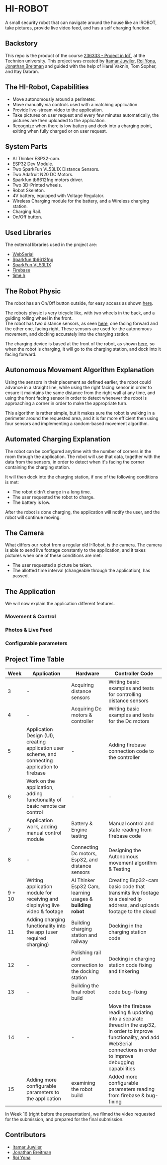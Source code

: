 # HI-ROBOT

A small security robot that can navigate around the house like an IROBOT, take pictures, provide live video feed, and has a self charging function.

## Backstory

This repo is the product of the course [236333 - Project in IoT](https://moodle.technion.ac.il/course/view.php?id=5976), at the Technion university.
This project was created by [Itamar Juwiler](#contributors), [Roi Yona](#contributors), [Jonathan Breitman](#contributors) and guided with the help of Harel Vaknin, Tom Sopher, and Itay Dabran.

## The HI-Robot, Capabilities

* Move autonomously around a perimeter.
* Move manually via controls used with a matching application.
* Provide live-stream video to the application.
* Take pictures on user request and every few minutes automatically, the pictures are then uploaded to the application.
* Recognize when there is low battery and dock into a charging point, exiting when fully charged or on user request.


## System Parts

* AI Thinker ESP32-cam.
* ESP32 Dev Module.
* Two SparkFun VL53L1X Distance Sensors.
* Two Adafruit N20 DC Motors.
* Sparkfun tb6612fng motors driver.
* Two 3D-Printed wheels.
* Robot Skeleton.
* 4V battery, equipped with Voltage Regulator.
* Wireless Charging module for the battery, and a Wireless charging station.
* Charging Rail.
* On/Off button.

## Used Libraries

The external libraries used in the project are:
* [WebSerial](https://randomnerdtutorials.com/esp32-webserial-library/)
* [Sparkfun tb6612fng](https://github.com/sparkfun/SparkFun_TB6612FNG_Arduino_Library)
* [SparkFun VL53L1X](https://github.com/sparkfun/SparkFun_VL53L1X_Arduino_Library)
* [Firebase](https://github.com/mobizt/Firebase-ESP32)
* [time.h](https://www.arduinolibraries.info/libraries/esp32-time)

## The Robot Physic

The robot has an On/Off button outside, for easy access as shown [here](https://github.com/jonathanBreitman/HI-ROBOT/blob/main/Robot%20Pictures/button_view.jpeg).

The robots physic is very tricycle like, with two wheels in the back, and a guiding rolling wheel in the front.\
The robot has two distance sensors, as seen [here](https://github.com/jonathanBreitman/HI-ROBOT/blob/main/Robot%20Pictures/sensors_view.jpeg), one facing forward and the other one, facing right. These
sensors are used for the autonomous movement, and docking accurately into the charging station.

The charging device is based at the front of the robot, as shown [here](https://github.com/jonathanBreitman/HI-ROBOT/blob/main/Robot%20Pictures/facing_forward.jpeg),
so when the robot is charging, it will go to the charging station, and dock into it facing forward.


## Autonomous Movement Algorithm Explanation
Using the sensors in their placement as defined earlier, the robot could advance in a straight line, while using the right facing sensor in order to ensure it maintains
the same distance from the right wall at any time, and using the front facing sensor in order to detect whenever the robot is approaching a corner in order to make the appropriate turn.

This algorithm is rather simple, but it makes sure the robot is walking in a perimeter around the requested area, and it is far more efficient then using four sensors and implementing a
random-based movement algorithm.

## Automated Charging Explanation

The robot can be configured anytime with the number of corners in the room through the application.
The robot will use that data, together with the data from the sensors, in order to detect when it's facing the corner containing the charging station.

It will then dock into the charging station, if one of the following conditions is met:
* The robot didn't charge in a long time.
* The user requested the robot to charge.
* The battery is low.

After the robot is done charging, the application will notify the user, and the robot will continue moving.


## The Camera

What differs our robot from a regular old I-Robot, is the camera.
The camera is able to send live footage constantly to the application, and it takes pictures when one of these conditions are met:
* The user requested a picture be taken.
* The allotted time interval (changeable through the application), has passed.

## The Application

We will now explain the application different features.

### Movement & Control

### Photos & Live Feed

### Configurable parameters

## Project Time Table

| Week | Application | Hardware | Controller Code |
| ---- | ----------- | -------- | --------------- |
| 3 | - | Acquiring distance sensors  | Writing basic examples and tests for controlling distance sensors |
| 4 | - | Acquiring Dc motors & controller | Writing basic examples and tests for the Dc motors |
| 5 | Application Design (UI), creating application user scheme, and connecting application to firebase | - | Adding firebase connection code to the controller |
| 6 | Work on the application, adding functionality of basic remote car control | - | - |
| 7 | Application work, adding manual control module | Battery & Engine testing | Manual control and state reading from firebase code |
| 8 | - | Connecting Dc motors, Esp32, and distance sensors | Designing the Autonomous movement algorithm & Testing |
| 9 + 10 | Writing application module for receiving and displaying live video & footage | AI Thinker Esp32 Cam, learning usages & **building robot** | Creating Esp32-cam basic code that transmits live footage to a desired ip address, and uploads footage to the cloud |
| 11 | Adding charging functionality into the app (user required charging) | Building charging station and railway | Docking in the charging station code |
| 12 | - | Polishing rail and connection to the docking station | Docking in charging station code fixing and tinkering  |
| 13 | - | Building the final robot build | code bug-fixing |
| 14 | - | - | Move the firebase reading & updating into a separate thread in the esp32, in order to improve functionality, and add WebSerial connections in order to improve debugging capabilities |
| 15 | Adding more configurable parameters to the application | examining the robot build | Added more configurable parameters reading from firebase & bug-fixing |

In Week 16 (right before the presentation), we filmed the video requested for the submission, and prepared for the final submission.
## Contributors

* [Itamar Juwiler](https://github.com/itamar1208)
* [Jonathan Breitman](https://github.com/jonathanBreitman)
* [Roi Yona](https://github.com/Roi-Yona)
